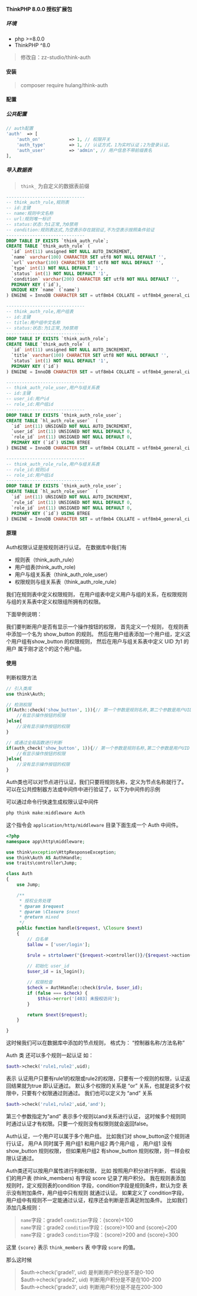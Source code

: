 #### ThinkPHP 8.0.0 授权扩展包

##### 环境

- php >=8.0.0
- ThinkPHP ^8.0

> 修改自：zz-studio/think-auth

#### 安装
> composer require hulang/think-auth

#### 配置

##### 公共配置
```php
// auth配置
'auth'  => [
    'auth_on'           => 1, // 权限开关
    'auth_type'         => 1, // 认证方式，1为实时认证；2为登录认证。
    'auth_user'         => 'admin', // 用户信息不带前缀表名
],
```

##### 导入数据表
> `think_` 为自定义的数据表前缀

```sql
------------------------------
-- think_auth_rule,规则表
-- id:主键
-- name:规则中文名称
-- url:规则唯一标识
-- status:状态:为1正常,为0禁用
-- condition:规则表达式,为空表示存在就验证,不为空表示按照条件验证
------------------------------
DROP TABLE IF EXISTS `think_auth_rule`;
CREATE TABLE `think_auth_rule` (
  `id` int(11) unsigned NOT NULL AUTO_INCREMENT,
  `name` varchar(100) CHARACTER SET utf8 NOT NULL DEFAULT '',
  `url` varchar(100) CHARACTER SET utf8 NOT NULL DEFAULT '',
  `type` int(1) NOT NULL DEFAULT '1',
  `status` int(1) NOT NULL DEFAULT '1',
  `condition` varchar(200) CHARACTER SET utf8 NOT NULL DEFAULT '',
  PRIMARY KEY (`id`),
  UNIQUE KEY `name` (`name`)
) ENGINE = InnoDB CHARACTER SET = utf8mb4 COLLATE = utf8mb4_general_ci COMMENT = '权限路由' ROW_FORMAT = DYNAMIC;

------------------------------
-- think_auth_role,用户组表
-- id:主键
-- title:用户组中文名称
-- status:状态:为1正常,为0禁用
------------------------------
DROP TABLE IF EXISTS `think_auth_role`;
CREATE TABLE `think_auth_role` (
  `id` int(11) unsigned NOT NULL AUTO_INCREMENT,
  `title` varchar(100) CHARACTER SET utf8 NOT NULL DEFAULT '',
  `status` int(1) NOT NULL DEFAULT '1',
  PRIMARY KEY (`id`)
) ENGINE = InnoDB CHARACTER SET = utf8mb4 COLLATE = utf8mb4_general_ci COMMENT = '权限组' ROW_FORMAT = DYNAMIC;

------------------------------
-- think_auth_role_user,用户与组关系表
-- id:主键
-- user_id:用户id
-- role_id:用户组id
------------------------------
DROP TABLE IF EXISTS `think_auth_role_user`;
CREATE TABLE `hl_auth_role_user`  (
  `id` int(11) UNSIGNED NOT NULL AUTO_INCREMENT,
  `user_id` int(11) UNSIGNED NOT NULL DEFAULT 0,
  `role_id` int(11) UNSIGNED NOT NULL DEFAULT 0,
  PRIMARY KEY (`id`) USING BTREE
) ENGINE = InnoDB CHARACTER SET = utf8mb4 COLLATE = utf8mb4_general_ci COMMENT = '用户及用户组对应' ROW_FORMAT = DYNAMIC;

------------------------------
-- think_auth_role_rule,用户与组关系表
-- rule_id:规则id
-- role_id:用户组id
------------------------------
DROP TABLE IF EXISTS `think_auth_role_user`;
CREATE TABLE `hl_auth_role_user`  (
  `id` int(11) UNSIGNED NOT NULL AUTO_INCREMENT,
  `rule_id` int(11) UNSIGNED NOT NULL DEFAULT 0,
  `role_id` int(11) UNSIGNED NOT NULL DEFAULT 0,
  PRIMARY KEY (`id`) USING BTREE
) ENGINE = InnoDB CHARACTER SET = utf8mb4 COLLATE = utf8mb4_general_ci COMMENT = '权限规则与用户组对应' ROW_FORMAT = DYNAMIC;
```

#### 原理
Auth权限认证是按规则进行认证。
在数据库中我们有 

- 规则表（think_auth_rule） 
- 用户组表(think_auth_role) 
- 用户与组关系表（think_auth_role_user）
- 权限规则与组关系表（think_auth_role_rule）

我们在规则表中定义权限规则， 在用户组表中定义用户与组的关系，在权限规则与组的关系表中定义权限组所拥有的权限。 

下面举例说明：

我们要判断用户是否有显示一个操作按钮的权限， 首先定义一个规则， 在规则表中添加一个名为 show_button 的规则。 然后在用户组表添加一个用户组，定义这个用户组有show_button 的权限规则， 然后在用户与组关系表中定义 UID 为1 的用户 属于刚才这个的这个用户组。 

#### 使用
判断权限方法
```php
// 引入类库
use think\Auth;

// 检测权限
if(Auth::check('show_button', 1)){// 第一个参数是规则名称,第二个参数是用户UID
	//有显示操作按钮的权限
}else{
	//没有显示操作按钮的权限
}
```
```php
// 或通过全局函数进行判断
if(auth_check('show_button', 1)){// 第一个参数是规则名称,第二个参数是用户UID
	//有显示操作按钮的权限
}else{
	//没有显示操作按钮的权限
}
```

Auth类也可以对节点进行认证，我们只要将规则名称，定义为节点名称就行了。 
可以在公共控制器方法或中间件中进行验证了，以下为中间件的示例

可以通过命令行快速生成权限认证中间件
```php
php think make:middleware Auth
```

这个指令会 `application/http/middleware` 目录下面生成一个 Auth 中间件。

```php
<?php
namespace app\http\middleware;

use think\exception\HttpResponseException;
use think\Auth AS AuthHandle;
use traits\controller\Jump;

class Auth
{
    use Jump;

    /**
     * 授权业务处理
     * @param $request
     * @param \Closure $next
     * @return mixed
     */
    public function handle($request, \Closure $next)
    {
        // 白名单
        $allow = ['user/login'];

        $rule = strtolower("{$request->controller()}/{$request->action()}");
        
        // 初始化 user_id
        $user_id = is_login();

        // 权限检查
        $check = AuthHandle::check($rule, $user_id);
        if (false === $check) {
            $this->error('[403] 未授权访问');
        }

        return $next($request);
    }

}
```
这时候我们可以在数据库中添加的节点规则， 格式为： “控制器名称/方法名称”

Auth 类 还可以多个规则一起认证 如： 
```php
$auth->check('rule1,rule2',uid); 
```
表示 认证用户只要有rule1的权限或rule2的权限，只要有一个规则的权限，认证返回结果就为true 即认证通过。 默认多个权限的关系是 “or” 关系，也就是说多个权限中，只要有个权限通过则通过。 我们也可以定义为 “and” 关系
```php
$auth->check('rule1,rule2',uid,'and'); 
```
第三个参数指定为"and" 表示多个规则以and关系进行认证， 这时候多个规则同时通过认证才有权限。只要一个规则没有权限则就会返回false。

Auth认证，一个用户可以属于多个用户组。 比如我们对 show_button这个规则进行认证， 用户A 同时属于 用户组1 和用户组2 两个用户组 ， 用户组1 没有show_button 规则权限， 但如果用户组2 有show_button 规则权限，则一样会权限认证通过。 

Auth类还可以按用户属性进行判断权限， 比如
按照用户积分进行判断， 假设我们的用户表 (think_members) 有字段 score 记录了用户积分。 
我在规则表添加规则时，定义规则表的condition 字段，condition字段是规则条件，默认为空 表示没有附加条件，用户组中只有规则 就通过认证。
如果定义了 condition字段，用户组中有规则不一定能通过认证，程序还会判断是否满足附加条件。
比如我们添加几条规则： 

> `name`字段：grade1 `condition`字段：{score}<100 <br/>
> `name`字段：grade2 `condition`字段：{score}>100 and {score}<200<br/>
> `name`字段：grade3 `condition`字段：{score}>200 and {score}<300

这里 `{score}` 表示 `think_members` 表 中字段 `score` 的值。 

那么这时候 

> $auth->check('grade1', uid) 是判断用户积分是不是0-100<br/>
> $auth->check('grade2', uid) 判断用户积分是不是在100-200<br/>
> $auth->check('grade3', uid) 判断用户积分是不是在200-300
